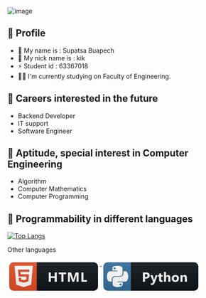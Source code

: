 ![image](https://user-images.githubusercontent.com/109591019/181672905-9452a530-7777-4ff0-b1db-19cd8cb25cef.png)

## :tulip: Profile
- :woman: My name is : Supatsa Buapech
- 🍂 My nick name is : kik
- ⚡ Student id : 63367018
- 👩‍💻 I'm currently studying on Faculty of Engineering.
## :tulip: Careers interested in the future
- Backend Developer
- IT support
- Software Engineer

## :tulip: Aptitude, special interest in Computer Engineering
- Algorithm
- Computer Mathematics
- Computer Programming

## :tulip: Programmability in different languages
[![Top Langs](https://github-readme-stats.vercel.app/api/top-langs/?username=Supatsa2212)](https://github.com/Supatsa2212/github-readme-stats)


<p align="left"> 
Other languages
<p align="left">
<a href="#">
    <img src="svg/dev/languages/html.svg" alt="html" style="vertical-align:top; margin:6px 4px">
  </a> 

<a href="#">
    <img src="svg/dev/languages/python.svg" alt="python" style="vertical-align:top; margin:6px 4px">
  </a> 

</P>

